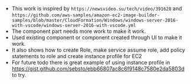 * This work is inspired by `https://newsvideo.su/tech/video/391628` and `https://github.com/aws-samples/amazon-ec2-image-builder-samples/blob/master/CloudFormation/Windows/windows-server-2016-with-vscode/windows-server-2016-with-vscode.yml` 
* The component part needs more work to make it work.
* Used existing component or component created through UI to make it work. 
* It also shows how to create Role, make service assume role, add policy statements to role and create instance profile for EC2
* For future todo there is great example of using instance profile in https://gist.github.com/sebsto/ebb66807ac8c6f9148c7580e2da5803d to try.
